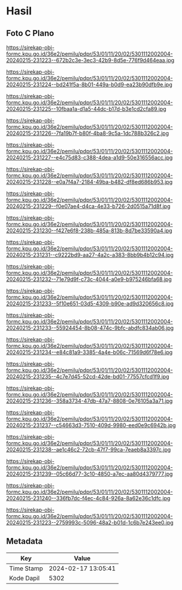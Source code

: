 # Hasil

## Foto C Plano

https://sirekap-obj-formc.kpu.go.id/36e2/pemilu/pdpr/53/01/11/20/02/5301112002004-20240215-231223--672b2c3e-3ec3-42b9-8d5e-776f9d464eaa.jpg

https://sirekap-obj-formc.kpu.go.id/36e2/pemilu/pdpr/53/01/11/20/02/5301112002004-20240215-231224--bd241f5a-8b01-449a-b0d9-ea23b90dfb9e.jpg

https://sirekap-obj-formc.kpu.go.id/36e2/pemilu/pdpr/53/01/11/20/02/5301112002004-20240215-231225--10fbaa1a-d1a5-44dc-b17d-b3e1cd2cfa89.jpg

https://sirekap-obj-formc.kpu.go.id/36e2/pemilu/pdpr/53/01/11/20/02/5301112002004-20240215-231226--7fa19b7f-b80f-4ba8-9c5a-1dc788b326c2.jpg

https://sirekap-obj-formc.kpu.go.id/36e2/pemilu/pdpr/53/01/11/20/02/5301112002004-20240215-231227--e4c75d83-c388-4dea-a1d9-50e316556acc.jpg

https://sirekap-obj-formc.kpu.go.id/36e2/pemilu/pdpr/53/01/11/20/02/5301112002004-20240215-231228--e0a7f4a7-2184-49ba-b482-df8ed686b953.jpg

https://sirekap-obj-formc.kpu.go.id/36e2/pemilu/pdpr/53/01/11/20/02/5301112002004-20240215-231229--f0e07ae4-d4ca-4e33-b726-2d0515a71d8f.jpg

https://sirekap-obj-formc.kpu.go.id/36e2/pemilu/pdpr/53/01/11/20/02/5301112002004-20240215-231230--f427e6f8-238b-485a-813b-8d7be33590a4.jpg

https://sirekap-obj-formc.kpu.go.id/36e2/pemilu/pdpr/53/01/11/20/02/5301112002004-20240215-231231--c9222bd9-aa27-4a2c-a383-8bb9b4b12c94.jpg

https://sirekap-obj-formc.kpu.go.id/36e2/pemilu/pdpr/53/01/11/20/02/5301112002004-20240215-231232--71e79d9f-c73c-4044-a0e9-b975246bfa68.jpg

https://sirekap-obj-formc.kpu.go.id/36e2/pemilu/pdpr/53/01/11/20/02/5301112002004-20240215-231233--5f10e651-03d5-4309-b90e-ad9d320656c8.jpg

https://sirekap-obj-formc.kpu.go.id/36e2/pemilu/pdpr/53/01/11/20/02/5301112002004-20240215-231233--55924454-8b08-474c-9bfc-abdfc834ab06.jpg

https://sirekap-obj-formc.kpu.go.id/36e2/pemilu/pdpr/53/01/11/20/02/5301112002004-20240215-231234--e84c81a9-3385-4a4e-b06c-71569d6f78e6.jpg

https://sirekap-obj-formc.kpu.go.id/36e2/pemilu/pdpr/53/01/11/20/02/5301112002004-20240215-231235--4c7e7d45-52cd-42de-bd01-77557cfcd1f9.jpg

https://sirekap-obj-formc.kpu.go.id/36e2/pemilu/pdpr/53/01/11/20/02/5301112002004-20240215-231236--358a3734-47db-47a7-8808-0e76105a3a71.jpg

https://sirekap-obj-formc.kpu.go.id/36e2/pemilu/pdpr/53/01/11/20/02/5301112002004-20240215-231237--c54663d3-7510-409d-9980-eed0e9c6942b.jpg

https://sirekap-obj-formc.kpu.go.id/36e2/pemilu/pdpr/53/01/11/20/02/5301112002004-20240215-231238--ae1c46c2-72cb-47f7-99ca-7eaeb8a3397c.jpg

https://sirekap-obj-formc.kpu.go.id/36e2/pemilu/pdpr/53/01/11/20/02/5301112002004-20240215-231239--05c66d77-3c10-4850-a7ec-aa80d4379777.jpg

https://sirekap-obj-formc.kpu.go.id/36e2/pemilu/pdpr/53/01/11/20/02/5301112002004-20240215-231240--336fb7dc-f4ec-4c84-926a-8a62e36c1dfc.jpg

https://sirekap-obj-formc.kpu.go.id/36e2/pemilu/pdpr/53/01/11/20/02/5301112002004-20240215-231223--2759993c-5096-48a2-b01d-1c6b7e243ee0.jpg


## Metadata

| Key        | Value               |
| ---------- | ------------------- |
| Time Stamp | 2024-02-17 13:05:41 |
| Kode Dapil | 5302                |



